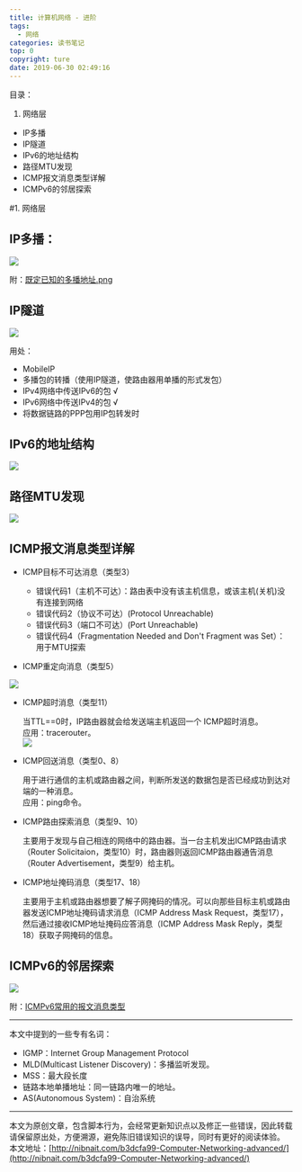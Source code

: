 ```yaml
---
title: 计算机网络 - 进阶
tags: 
  - 网络
categories: 读书笔记
top: 0
copyright: ture
date: 2019-06-30 02:49:16
---
```



目录：

1. 网络层

 - IP多播
 - IP隧道 
 - IPv6的地址结构
 - 路径MTU发现
 - ICMP报文消息类型详解
 - ICMPv6的邻居探索

<!--more-->
#1. 网络层

## IP多播：
![](../image/b3dcfa99-1.png)

附：[既定已知的多播地址.png](../image/b3dcfa99-2.png)


## IP隧道

![](../image/b3dcfa99-3.png)

用处：

 - MobileIP
 - 多播包的转播（使用IP隧道，使路由器用单播的形式发包）
 - IPv4网络中传送IPv6的包 √
 - IPv6网络中传送IPv4的包 √
 - 将数据链路的PPP包用IP包转发时


## IPv6的地址结构

![](../image/b3dcfa99-4.png)

## 路径MTU发现

![](../image/b3dcfa99-5.png)

## ICMP报文消息类型详解
 - ICMP目标不可达消息（类型3）
	 - 错误代码1（主机不可达）：路由表中没有该主机信息，或该主机(关机)没有连接到网络
	 - 错误代码2（协议不可达）(Protocol Unreachable)
	 - 错误代码3（端口不可达）(Port Unreachable)
	 - 错误代码4（Fragmentation Needed and Don't Fragment was Set）：用于MTU探索

 - ICMP重定向消息（类型5）

![](../image/b3dcfa99-6.png)

 - ICMP超时消息（类型11）

	 当TTL==0时，IP路由器就会给发送端主机返回一个 ICMP超时消息。  
	应用：tracerouter。  
![](../image/b3dcfa99-7.png)

 - ICMP回送消息（类型0、8）

	用于进行通信的主机或路由器之间，判断所发送的数据包是否已经成功到达对端的一种消息。  
	应用：ping命令。

 - ICMP路由探索消息（类型9、10）

	主要用于发现与自己相连的网络中的路由器。当一台主机发出ICMP路由请求（Router Solicitaion，类型10）时，路由器则返回ICMP路由器通告消息（Router Advertisement，类型9）给主机。

 - ICMP地址掩码消息（类型17、18）
	
	主要用于主机或路由器想要了解子网掩码的情况。可以向那些目标主机或路由器发送ICMP地址掩码请求消息（ICMP Address Mask Request，类型17），然后通过接收ICMP地址掩码应答消息（ICMP Address Mask Reply，类型18）获取子网掩码的信息。

## ICMPv6的邻居探索

![](../image/b3dcfa99-9.png)
	
附：[ICMPv6常用的报文消息类型](../image/b3dcfa99-10.png)








-----
本文中提到的一些专有名词：

 - IGMP：Internet Group Management Protocol
 - MLD(Multicast Listener Discovery)：多播监听发现。
 - MSS：最大段长度
 - 链路本地单播地址：同一链路内唯一的地址。
 - AS(Autonomous System)：自治系统

---
本文为原创文章，包含脚本行为，会经常更新知识点以及修正一些错误，因此转载请保留原出处，方便溯源，避免陈旧错误知识的误导，同时有更好的阅读体验。  
本文地址：[http://nibnait.com/b3dcfa99-Computer-Networking-advanced/](http://nibnait.com/b3dcfa99-Computer-Networking-advanced/)